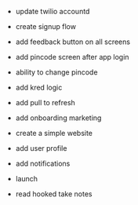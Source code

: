 - update twilio accountd
- create signup flow
- add feedback button on all screens
- add pincode screen after app login
- ability to change pincode
- add kred logic
- add pull to refresh
- add onboarding marketing
- create a simple website
- add user profile
- add notifications
- launch

- read hooked take notes
